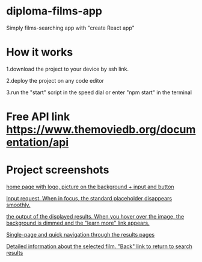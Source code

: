 # diploma-films-app
Simply films-searching app with "create React app"
# How it works
 
 1.download the project to your device by ssh link.
 
 
 2.deploy the project on any code editor
 
 
 3.run the "start" script in the speed dial or enter "npm start" in the terminal
 
 # Free API link    https://www.themoviedb.org/documentation/api
 
 
 # Project screenshots
 
 [home page with logo, picture on the background + input and button](https://github.com/4mal1ne/diploma-films-app/blob/master/src/image/screen/home.png)
 
 
 [Input request. When in focus, the standard placeholder disappears smoothly.](https://github.com/4mal1ne/diploma-films-app/blob/master/src/image/screen/input.png)
 
 
 [the output of the displayed results. When you hover over the image, the background is dimmed and the "learn more" link appears.](https://github.com/4mal1ne/diploma-films-app/blob/master/src/image/screen/movie-list.png)
 
 
 [Single-page and quick navigation through the results pages](https://github.com/4mal1ne/diploma-films-app/blob/master/src/image/screen/pagination.png)
 
 
 [Detailed information about the selected film. "Back" link to return to search results](https://github.com/4mal1ne/diploma-films-app/blob/master/src/image/screen/movie-info.png)
